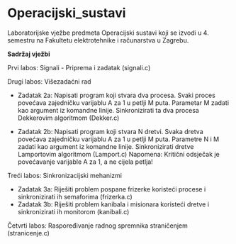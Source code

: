 # Operacijski_sustavi

Laboratorijske vježbe predmeta Operacijski sustavi koji se izvodi u 4. semestru na Fakultetu elektrotehnike i računarstva u Zagrebu.

**Sadržaj vježbi**

Prvi labos: Signali - Priprema i zadatak (signali.c)

Drugi labos: Višezadaćni rad

- Zadatak 2a: Napisati program koji stvara dva procesa. Svaki proces povećava zajedničku varijablu A za 1 u petlji M puta. Parametar M zadati kao argument iz komandne linije. Sinkronizirati ta dva procesa Dekkerovim algoritmom (Dekker.c)

- Zadatak 2b: Napisati program koji stvara N dretvi. Svaka dretva povećava zajedničku varijablu A za 1 u petlji M puta. Parametre N i M zadati kao argument iz komandne linije. Sinkronizirati dretve Lamportovim algoritmom (Lamport.c) Napomena: Kritični odsječak je povećavanje varijable A za 1, a ne cijela petlja!

Treći labos: Sinkronizacijski mehanizmi

- Zadatak 3a: Riješiti problem pospane frizerke koristeći procese i sinkronizirati ih semaforima (frizerka.c)
- Zadatak 3b: Riješiti problem kanibala i misionara koristeći dretve i sinkronizirati ih monitorom (kanibali.c)

Četvrti labos: Raspoređivanje radnog spremnika straničenjem (stranicenje.c)
